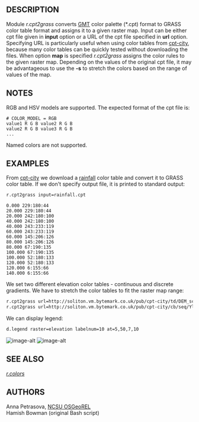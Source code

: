 ## DESCRIPTION

Module *r.cpt2grass* converts [GMT](http://gmt.soest.hawaii.edu/) color
palette (\*.cpt) format to GRASS color table format and assigns it to a
given raster map. Input can be either cpt file given in **input** option
or a URL of the cpt file specified in **url** option. Specifying URL is
particularly useful when using color tables from
[cpt-city](http://soliton.vm.bytemark.co.uk/pub/cpt-city/), because many
color tables can be quickly tested without downloading the files. When
option **map** is specified *r.cpt2grass* assigns the color rules to the
given raster map. Depending on the values of the original cpt file, it
may be advantageous to use the **-s** to stretch the colors based on the
range of values of the map.

## NOTES

RGB and HSV models are supported. The expected format of the cpt file
is:

```text
# COLOR_MODEL = RGB
value1 R G B value2 R G B
value2 R G B value3 R G B
...
```

Named colors are not supported.

## EXAMPLES

From [cpt-city](http://soliton.vm.bytemark.co.uk/pub/cpt-city/) we
download a
[rainfall](http://soliton.vm.bytemark.co.uk/pub/cpt-city/jjg/misc/rainfall.cpt)
color table and convert it to GRASS color table. If we don't specify
output file, it is printed to standard output:

```sh
r.cpt2grass input=rainfall.cpt
```

```text
0.000 229:180:44
20.000 229:180:44
20.000 242:180:100
40.000 242:180:100
40.000 243:233:119
60.000 243:233:119
60.000 145:206:126
80.000 145:206:126
80.000 67:190:135
100.000 67:190:135
100.000 52:180:133
120.000 52:180:133
120.000 6:155:66
140.000 6:155:66
```

We set two different elevation color tables - continuous and discrete
gradients. We have to stretch the color tables to fit the raster map
range:

```sh
r.cpt2grass url=http://soliton.vm.bytemark.co.uk/pub/cpt-city/td/DEM_screen.cpt map=elevation -s
r.cpt2grass url=http://soliton.vm.bytemark.co.uk/pub/cpt-city/cb/seq/YlOrBr_09.cpt map=elevation -s
```

We can display legend:

```sh
d.legend raster=elevation labelnum=10 at=5,50,7,10
```

![image-alt](r_cpt2grass_color_table_DEM_screen.png)
![image-alt](r_cpt2grass_color_table_YlOrBr_09.png)

## SEE ALSO

*[r.colors](https://grass.osgeo.org/grass-stable/manuals/r.colors.html)*

## AUTHORS

Anna Petrasova, [NCSU OSGeoREL](http://gis.ncsu.edu/osgeorel/)  
Hamish Bowman (original Bash script)
